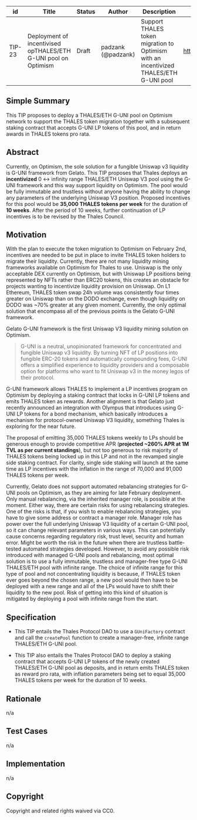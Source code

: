 | id | Title | Status | Author | Description | Discussions to | Created |
| ----------- | ----------- | ----------- | ----------- | ----------- | ----------- | ----------- |
| TIP-23 | Deployment of incentivised opTHALES/ETH G-UNI pool on Optimism  | Draft | padzank (@padzank) | Support THALES token migration to Optimism with an incentivized THALES/ETH G-UNI pool | https://discord.gg/rPpPcMXSeU | 2022-01-22
 
## Simple Summary
 
This TIP proposes to deploy a THALES/ETH G-UNI pool on Optimism network to support the THALES token migration together with a subsequent staking contract that accepts G-UNI LP tokens of this pool, and in return awards in THALES tokens pro rata.
 
## Abstract
 
 Currently, on Optimism, the sole solution for a fungible Uniswap v3 liquidity is G-UNI framework from Gelato. This TIP proposes that Thales deploys an **incentivized** 0 <-> infinity range THALES/ETH Uniswap V3 pool using the G-UNI framework and this way support liquidity on Optimism. The pool would be fully immutable and trustless without anyone having the ability to change any parameters of the underlying Uniswap V3 position.
 Proposed incentives for this pool would be **35,000 THALES tokens per week** for the duration of **10 weeks**. After the period of 10 weeks, further continuation of LP incentives is to be revised by the Thales Council.

## Motivation
 
With the plan to execute the token migration to Optimism on February 2nd, incentives are needed to be put in place to invite THALES token holders to migrate their liquidity. Currently, there are not many liquidity mining frameworks available on Optimism for Thales to use. Uniswap is the only acceptable DEX currently on Optimism, but with Uniswap LP positions being represented by NFTs rather than ERC20 tokens, this creates an obstacle for projects wanting to incentivize liquidity provision on Uniswap. On L1 Ethereum, THALES token swap 24h volume was consistently four times greater on Uniswap than on the DODO exchange, even though liquidity on DODO was ~70% greater at any given moment. Currently, the only optimal solution that encompass all of the previous points is the Gelato G-UNI framework. 

Gelato G-UNI framework is the first Uniswap V3 liquidity mining solution on Optimism. 
> G-UNI is a neutral, unopinionated framework for concentrated and fungible  Uniswap v3 liquidity. By turning NFT of LP positions into fungible ERC-20 tokens and automatically compounding fees, G-UNI offers a simplified experience to liquidity providers and a composable option for platforms who want to fit Uniswap v3 in the money legos of their protocol.  

G-UNI framework allows THALES to implement a LP incentives program on Optimism by deploying a staking contract that locks in G-UNI LP tokens and emits THALES token as rewards. Another alignment is that Gelato just recently announced an integration with Olympus that introduces using G-UNI LP tokens for a bond mechanism, which basically introduces a mechanism for protocol-owned Uniswap V3 liquidity, something Thales is exploring for the near future.

The proposal of emitting 35,000 THALES tokens weekly to LPs should be generous enough to provide competitive APR (**projected ~260% APR at 1M TVL as per current standings**), but not too generous to risk majority of THALES tokens being locked up in this LP and not in the revamped single side staking contract. For clarity, single side staking will launch at the same time as LP incentives with the inflation in the range of 70,000 and 91,000 THALES tokens per week. 

Currently, Gelato does not support automated rebalancing strategies for G-UNI pools on Optimism, as they are aiming for late February deployment. Only manual rebalancing, via the inherited manager role, is possible at the moment.  Either way, there are certain risks for using rebalancing strategies. One of the risks is that, if you wish to enable rebalancing strategies, you have to give some address or contract a manager role. Manager role has power over the full underlying Uniswap V3 liquidity of a certain G-UNI pool, so it can change relevant parameters in various ways. This can potentially cause concerns regarding regulatory risk, trust level, security and human error. Might be worth the risk in the future when there are trustless battle-tested automated strategies developed. However, to avoid any possible risk introduced with managed G-UNI pools and rebalancing, most optimal solution is to use a fully immutable, trustless and manager-free type G-UNI THALES/ETH pool with infinite range. The choice of infinite range for this type of pool and not concentrating liquidity is because, if THALES token ever goes beyond the chosen range, a new pool would then have to be deployed with a new range and all of the LPs would have to shift their liquidity to the new pool. Risk of getting into this kind of situation is mitigated by deploying a pool with infinite range from the start.


## Specification
 
  - This TIP entails the Thales Protocol DAO to use a `GUniFactory` contract and call the `createPool` function to create a manager-free, infinite range THALES/ETH G-UNI pool.

 - This TIP also entails the Thales Protocol DAO to deploy a staking contract that accepts G-UNI LP tokens of the newly created THALES/ETH G-UNI pool as deposits, and in return emits THALES token as reward pro rata, with inflation parameters being set to equal 35,000 THALES tokens per week for the duration of 10 weeks.
 
## Rationale
 
n/a
 
## Test Cases
 
n/a
 
## Implementation
 
n/a
 
## Copyright
 
Copyright and related rights waived via CC0.
